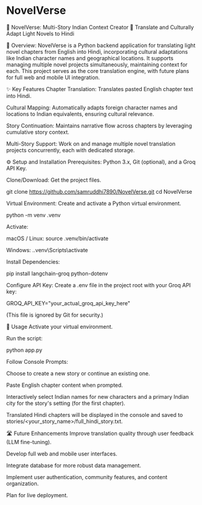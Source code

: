 # NovelVerse

📖 NovelVerse: Multi-Story Indian Context Creator 📖
Translate and Culturally Adapt Light Novels to Hindi

🚀 Overview:
NovelVerse is a Python backend application for translating light novel chapters from English into Hindi, incorporating cultural adaptations like Indian character names and geographical locations. It supports managing multiple novel projects simultaneously, maintaining context for each. This project serves as the core translation engine, with future plans for full web and mobile UI integration.

✨ Key Features
Chapter Translation: Translates pasted English chapter text into Hindi.

Cultural Mapping: Automatically adapts foreign character names and locations to Indian equivalents, ensuring cultural relevance.

Story Continuation: Maintains narrative flow across chapters by leveraging cumulative story context.

Multi-Story Support: Work on and manage multiple novel translation projects concurrently, each with dedicated storage.

⚙️ Setup and Installation
Prerequisites: Python 3.x, Git (optional), and a Groq API Key.

Clone/Download: Get the project files.

git clone https://github.com/samruddhi7890/NovelVerse.git
cd NovelVerse

Virtual Environment: Create and activate a Python virtual environment.

python -m venv .venv

Activate:

macOS / Linux: source .venv/bin/activate

Windows: .\.venv\Scripts\activate

Install Dependencies:

pip install langchain-groq python-dotenv

Configure API Key: Create a .env file in the project root with your Groq API key:

GROQ_API_KEY="your_actual_groq_api_key_here"

(This file is ignored by Git for security.)

🚀 Usage
Activate your virtual environment.

Run the script:

python app.py

Follow Console Prompts:

Choose to create a new story or continue an existing one.

Paste English chapter content when prompted.

Interactively select Indian names for new characters and a primary Indian city for the story's setting (for the first chapter).

Translated Hindi chapters will be displayed in the console and saved to stories/<your_story_name>/full_hindi_story.txt.

🛣️ Future Enhancements
Improve translation quality through user feedback (LLM fine-tuning).

Develop full web and mobile user interfaces.

Integrate database for more robust data management.

Implement user authentication, community features, and content organization.

Plan for live deployment.
